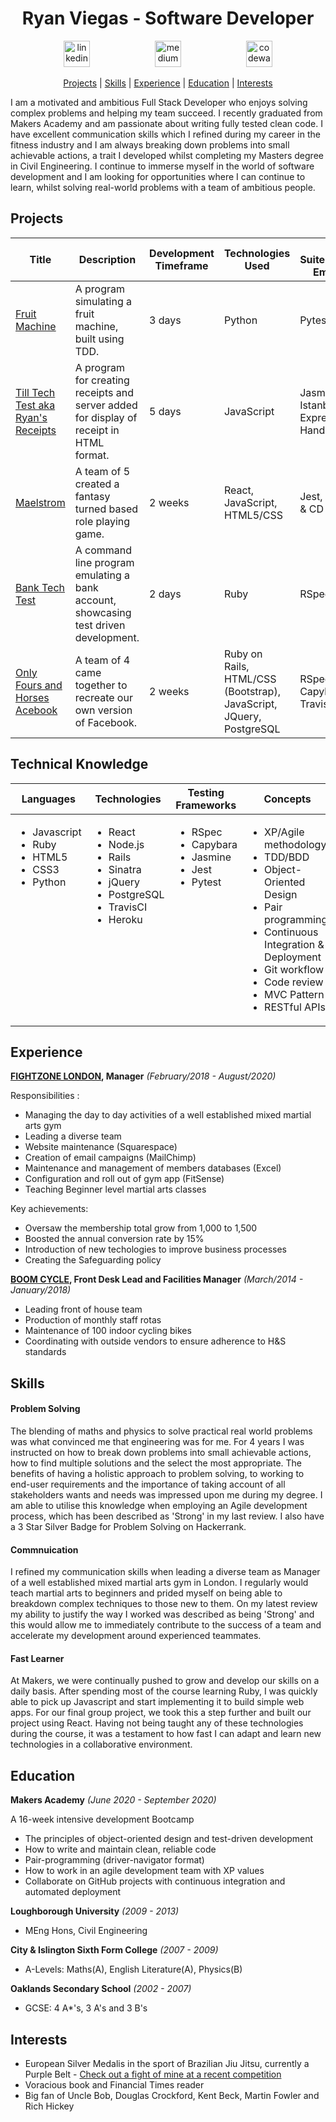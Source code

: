 <h1 align="center">Ryan Viegas - Software Developer</h1>

<p align="center">
 
<a href="https://www.linkedin.com/in/ryan-viegas-115002195/">
<img src="https://www.iconfinder.com/data/icons/free-social-icons/67/linkedin_circle_color-512.png" alt="linkedin" hspace="50" height="42" width="42"></a>

<a href="https://www.hackerrank.com/rjkviegas">
<img src="https://res-1.cloudinary.com/crunchbase-production/image/upload/c_lpad,h_170,w_170,f_auto,b_white,q_auto:eco/lqlkg85sw4sgmp2xvznh" alt="medium" hspace="50" height="42" width="42"></a>

<a href="https://www.codewars.com/users/rjkviegas/">
<img src="https://gitlab.com/uploads/-/system/project/avatar/12144548/codewars-logo.png" alt="codewars" hspace="50" height="42" width="42"></a></p>

 <div align="center">
 
[Projects](#projects) |
[Skills](#skills) |
[Experience](#experience) |
[Education](#education) |
[Interests](#interests)

</div>

<p>I am a motivated and ambitious Full Stack Developer who enjoys solving complex problems and helping my team succeed. I recently graduated from Makers Academy and am passionate about writing fully tested clean code. I have excellent communication skills which I refined during my career in the fitness industry and I am always breaking down problems into small achievable actions, a trait I developed whilst completing my Masters degree in Civil Engineering. I continue to immerse myself in the world of software development and I am looking for opportunities where I can continue to learn, whilst solving real-world problems with a team of ambitious people.</p>

## Projects
| Title | Description | Development Timeframe | Technologies Used | Test Suites/CIs/CDs Employed | Deployment |
|--|--|--|--|--|--|
| [Fruit Machine](https://github.com/rjkviegas/fruit-machine) | A program simulating a fruit machine, built using TDD. | 3 days | Python | Pytest| N/A |
| [Till Tech Test aka Ryan's Receipts](https://github.com/rjkviegas/till-tech-test) | A program for creating receipts and server added for display of receipt in HTML format. | 5 days | JavaScript | Jasmine, Istanbul, Express, Handlebars| N/A |
| [Maelstrom](https://github.com/rjkviegas/Maelstrom)| A team of 5 created a fantasy turned based role playing game.| 2 weeks| React, JavaScript, HTML5/CSS| Jest, Travis CI & CD |[Netlify Deployment](https://maelstrom-rpg.netlify.app/)|
| [Bank Tech Test](https://github.com/rjkviegas/bank-tech-test) | A command line program emulating a bank account, showcasing test driven development. | 2 days | Ruby | RSpec| N/A |
| [Only Fours and Horses Acebook](https://github.com/rjkviegas/acebook-onlyfoursandhorses)| A team of 4 came together to recreate our own version of Facebook.| 2 weeks | Ruby on Rails, HTML/CSS (Bootstrap), JavaScript, JQuery, PostgreSQL| RSpec, Capybara, Travis CI & CD | [Heroku deployment](http://intense-scrubland-58731.herokuapp.com)|

## Technical Knowledge

<table>
  <thead>
    <tr>
      <th>Languages</th>
      <th>Technologies</th>
      <th>Testing Frameworks</th>
      <th>Concepts</th>
      <th>Tools</th>
    </tr>
  </thead>
  <tbody>
    <tr>
      <td style="vertical-align: top">
        <ul>
          <li>Javascript</li>
          <li>Ruby</li>
          <li>HTML5</li>
          <li>CSS3</li>
          <li>Python</li>
        </ul>
      </td>
      <td style="vertical-align: top">
        <ul>
          <li>React</li>
          <li>Node.js</li>
          <li>Rails</li>
          <li>Sinatra</li>
          <li>jQuery</li>
          <li>PostgreSQL</li>
          <li>TravisCI</li>
          <li>Heroku</li>
        </ul>
      </td>
      <td style="vertical-align: top">
        <ul>
          <li>RSpec</li>
          <li>Capybara</li>
          <li>Jasmine</li>
          <li>Jest</li>
          <li>Pytest</li>
        </ul>
      </td>
      <td style="vertical-align: top">
        <ul>
          <li>XP/Agile methodology</li>
          <li>TDD/BDD</li>
          <li>Object-Oriented Design</li>
          <li>Pair programming</li>
          <li>Continuous Integration & Deployment</li>
          <li>Git workflow</li>
          <li>Code review</li>
          <li>MVC Pattern</li>
          <li>RESTful APIs</li>
        </ul>
      </td>
      <td style="vertical-align: top">
        <ul>
          <li>VSCode</li>
          <li>Git</li>
          <li>OSX</li>
          <li>WSL2</li>
        </ul>
      </td>
    </tr>
  </tbody>
</table>


## Experience

**[FIGHTZONE LONDON](https://www.fightzonelondon.co.uk/), Manager**
_(February/2018 - August/2020)_

Responsibilities :

- Managing the day to day activities of a well established mixed martial arts gym
- Leading a diverse team
- Website maintenance (Squarespace)
- Creation of email campaigns (MailChimp)
- Maintenance and management of members databases (Excel)
- Configuration and roll out of gym app (FitSense)
- Teaching Beginner level martial arts classes


Key achievements:

- Oversaw the membership total grow from 1,000 to 1,500
- Boosted the annual conversion rate by 15%
- Introduction of new techologies to improve business processes
- Creating the Safeguarding policy

**[BOOM CYCLE](https://www.boomcycle.co.uk/), Front Desk Lead and Facilities Manager**
_(March/2014 - January/2018)_

- Leading front of house team
- Production of monthly staff rotas 
- Maintenance of 100 indoor cycling bikes
- Coordinating with outside vendors to ensure adherence to H&S standards

## Skills

#### Problem Solving

The blending of maths and physics to solve practical real world problems was what convinced me that engineering was for me. For 4 years I was instructed on how to break down problems into small achievable actions, how to find multiple solutions and the select the most appropriate. The benefits of having a holistic approach to problem solving, to working to end-user requirements and the importance of taking account of all stakeholders wants and needs was impressed upon me during my degree. I am able to utilise this knowledge when employing an Agile development process, which has been described as 'Strong' in my last review. I also have a 3 Star Silver Badge for Problem Solving on Hackerrank.

#### Commnuication

I refined my communication skills when leading a diverse team as Manager of a well established mixed martial arts gym in London. I regularly would teach martial arts to beginners and prided myself on being able to breakdown complex techniques to those new to them. On my latest review my ability to justify the way I worked was described as being 'Strong' and this would allow me to immediately contribute to the success of a team and accelerate my development around experienced teammates.

#### Fast Learner
At Makers, we were continually pushed to grow and develop our skills on a daily basis. After spending most of the course learning Ruby, I was quickly able to pick up Javascript and start implementing it to build simple web apps. For our final group project, we took this a step further and built our project using React. Having not being taught any of these technologies during the course, it was a testament to how fast I can adapt and learn new technologies in a collaborative environment.

## Education

**Makers Academy**
_(June 2020 - September 2020)_

A 16-week intensive development Bootcamp

- The principles of object-oriented design and test-driven development
- How to write and maintain clean, reliable code
- Pair-programming (driver-navigator format)
- How to work in an agile development team with XP values
- Collaborate on GitHub projects with continuous integration and automated deployment

**Loughborough University**
_(2009 - 2013)_ 
- MEng Hons, Civil Engineering

**City & Islington Sixth Form College**
_(2007 - 2009)_ 
- A-Levels: Maths(A), English Literature(A), Physics(B)

**Oaklands Secondary School**
_(2002 - 2007)_ 
- GCSE: 4 A*'s, 3 A's and 3 B's

## Interests
* European Silver Medalis in the sport of Brazilian Jiu Jitsu, currently a Purple Belt - [Check out a fight of mine at a recent competition](https://www.youtube.com/watch?v=HnCic_9FHy8)
* Voracious book and Financial Times reader
* Big fan of Uncle Bob, Douglas Crockford, Kent Beck, Martin Fowler and Rich Hickey
